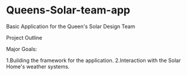 # Queens-Solar-team-app
Basic Application for the Queen's Solar Design Team

Project Outline

Major Goals:

1.Building the framework for the application.
2.Interaction with the Solar Home's weather systems.
